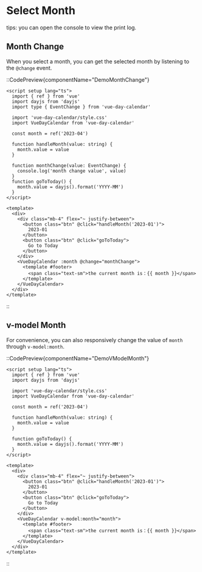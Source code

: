 # Select Month

tips: you can open the console to view the print log.

## Month Change 
When you select a month, you can get the selected month by listening to the `@change` event.

::CodePreview{componentName="DemoMonthChange"}
```vue
<script setup lang="ts">
  import { ref } from 'vue'
  import dayjs from 'dayjs'
  import type { EventChange } from 'vue-day-calendar'

  import 'vue-day-calendar/style.css'
  import VueDayCalendar from 'vue-day-calendar'

  const month = ref('2023-04')

  function handleMonth(value: string) {
    month.value = value
  }

  function monthChange(value: EventChange) {
    console.log('month change value', value)
  }
  function goToToday() {
    month.value = dayjs().format('YYYY-MM')
  }
</script>

<template>
  <div>
    <div class="mb-4" flex="~ justify-between">
      <button class="btn" @click="handleMonth('2023-01')">
        2023-01
      </button>
      <button class="btn" @click="goToToday">
        Go to Today
      </button>
    </div>
    <VueDayCalendar :month @change="monthChange">
      <template #footer>
        <span class="text-sm">the current month is：{{ month }}</span>
      </template>
    </VueDayCalendar>
  </div>
</template>
```
::
## v-model Month
For convenience, you can also responsively change the value of `month` through `v-model:month`.

::CodePreview{componentName="DemoVModelMonth"}
```vue
<script setup lang="ts">
  import { ref } from 'vue'
  import dayjs from 'dayjs'

  import 'vue-day-calendar/style.css'
  import VueDayCalendar from 'vue-day-calendar'

  const month = ref('2023-04')

  function handleMonth(value: string) {
    month.value = value
  }

  function goToToday() {
    month.value = dayjs().format('YYYY-MM')
  }
</script>

<template>
  <div>
    <div class="mb-4" flex="~ justify-between">
      <button class="btn" @click="handleMonth('2023-01')">
        2023-01
      </button>
      <button class="btn" @click="goToToday">
        Go to Today
      </button>
    </div>
    <VueDayCalendar v-model:month="month">
      <template #footer>
        <span class="text-sm">the current month is：{{ month }}</span>
      </template>
    </VueDayCalendar>
  </div>
</template>
```
::

